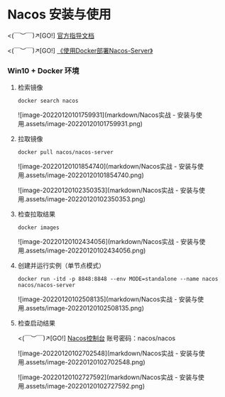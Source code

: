 # Nacos 安装与使用

<(￣︶￣)↗[GO!] [官方指导文档](https://nacos.io/zh-cn/docs/quick-start.html)

<(￣︶￣)↗[GO!] [《使用Docker部署Nacos-Server》](https://www.cnblogs.com/serendipity-fzx/articles/15400618.html)



### Win10 + Docker 环境

1.   检索镜像

     ```shell
     docker search nacos
     ```

     ![image-20220120101759931](markdown/Nacos实战 - 安装与使用.assets/image-20220120101759931.png)

2.   拉取镜像

     ```shell
     docker pull nacos/nacos-server
     ```

     ![image-20220120101854740](markdown/Nacos实战 - 安装与使用.assets/image-20220120101854740.png)

     ![image-20220120102350353](markdown/Nacos实战 - 安装与使用.assets/image-20220120102350353.png)

3.   检查拉取结果

     ```shell
     docker images
     ```

     ![image-20220120102434056](markdown/Nacos实战 - 安装与使用.assets/image-20220120102434056.png)

4.   创建并运行实例（单节点模式）

     ```shell
     docker run -itd -p 8848:8848 --env MODE=standalone --name nacos nacos/nacos-server
     ```

     ![image-20220120102508135](markdown/Nacos实战 - 安装与使用.assets/image-20220120102508135.png)

5.   检查启动结果

     <(￣︶￣)↗[GO!] [Nacos控制台](localhost:8848/nacos)    账号密码：nacos/nacos

     ![image-20220120102702548](markdown/Nacos实战 - 安装与使用.assets/image-20220120102702548.png)

     ![image-20220120102727592](markdown/Nacos实战 - 安装与使用.assets/image-20220120102727592.png)
